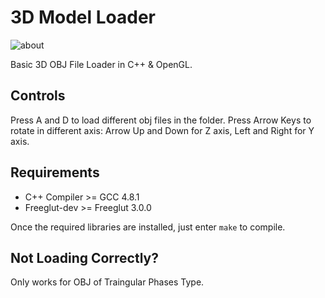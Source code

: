 # 3D Model Loader 
![about](https://i.imgur.com/aaMMc1g.jpg)

Basic 3D OBJ File Loader in C++ & OpenGL.

## Controls
Press A and D to load different obj files in the folder.
Press Arrow Keys to rotate in different axis: Arrow Up and Down for Z axis, Left and Right for Y axis.

## Requirements
- C++ Compiler >= GCC 4.8.1
- Freeglut-dev >= Freeglut 3.0.0

Once the required libraries are installed, just enter `make` to compile.

## Not Loading Correctly?
Only works for OBJ of Traingular Phases Type.
